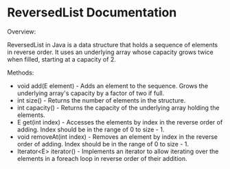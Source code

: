 # ReversedList Documentation

Overview:

ReversedList in Java is a data structure that holds a sequence of elements in reverse order. It uses an underlying array whose capacity grows twice when filled, starting at a capacity of 2.

Methods:

* void add(E element) - 
    Adds an element to the sequence.
    Grows the underlying array's capacity by a factor of two if full.
* int size() - 
    Returns the number of elements in the structure.
* int capacity() - 
    Returns the capacity of the underlying array holding the elements.
* E get(int index) - 
    Accesses the elements by index in the reverse order of adding.
    Index should be in the range of 0 to size - 1.
* void removeAt(int index) - 
    Removes an element by index in the reverse order of adding.
    Index should be in the range of 0 to size - 1.
* Iterator&lt;E&gt; iterator() - 
    Implements an iterator to allow iterating over the elements in a foreach loop in reverse order of their addition.
